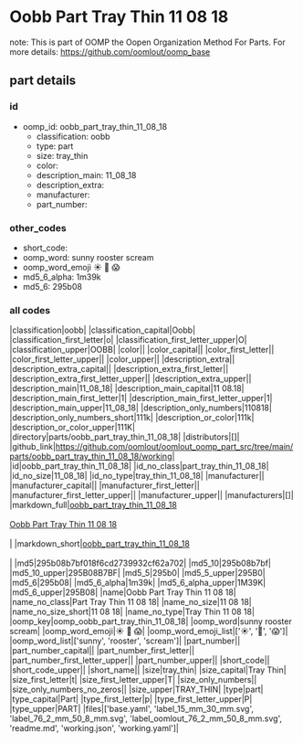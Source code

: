 # Oobb Part Tray Thin 11 08 18  

note: This is part of OOMP the Oopen Organization Method For Parts. For more details: https://github.com/oomlout/oomp_base

##  part details





### id
* oomp_id: oobb_part_tray_thin_11_08_18
  * classification: oobb
  * type: part
  * size: tray_thin
  * color: 
  * description_main: 11_08_18
  * description_extra: 
  * manufacturer: 
  * part_number: 

### other_codes
* short_code: 
* oomp_word: sunny rooster scream
* oomp_word_emoji :sunny: :rooster: :scream:
* md5_6_alpha: 1m39k
* md5_6: 295b08

### all codes 
|classification|oobb|
|classification_capital|Oobb|
|classification_first_letter|o|
|classification_first_letter_upper|O|
|classification_upper|OOBB|
|color||
|color_capital||
|color_first_letter||
|color_first_letter_upper||
|color_upper||
|description_extra||
|description_extra_capital||
|description_extra_first_letter||
|description_extra_first_letter_upper||
|description_extra_upper||
|description_main|11_08_18|
|description_main_capital|11 08.18|
|description_main_first_letter|1|
|description_main_first_letter_upper|1|
|description_main_upper|11_08_18|
|description_only_numbers|110818|
|description_only_numbers_short|111k|
|description_or_color|111k|
|description_or_color_upper|111K|
|directory|parts/oobb_part_tray_thin_11_08_18|
|distributors|[]|
|github_link|https://github.com/oomlout/oomlout_oomp_part_src/tree/main/parts/oobb_part_tray_thin_11_08_18/working|
|id|oobb_part_tray_thin_11_08_18|
|id_no_class|part_tray_thin_11_08_18|
|id_no_size|11_08_18|
|id_no_type|tray_thin_11_08_18|
|manufacturer||
|manufacturer_capital||
|manufacturer_first_letter||
|manufacturer_first_letter_upper||
|manufacturer_upper||
|manufacturers|[]|
|markdown_full|[oobb_part_tray_thin_11_08_18](https://github.com/oomlout/oomlout_oomp_part_src/tree/main/parts/oobb_part_tray_thin_11_08_18/working)<br>[](https://github.com/oomlout/oomlout_oomp_part_src/tree/main/parts/oobb_part_tray_thin_11_08_18/working)<br>[Oobb Part Tray Thin 11 08 18](https://github.com/oomlout/oomlout_oomp_part_src/tree/main/parts/oobb_part_tray_thin_11_08_18/working)<br><br>|
|markdown_short|[oobb_part_tray_thin_11_08_18](https://github.com/oomlout/oomlout_oomp_part_src/tree/main/parts/oobb_part_tray_thin_11_08_18/working)<br><br>|
|md5|295b08b7bf018f6cd2739932cf62a702|
|md5_10|295b08b7bf|
|md5_10_upper|295B08B7BF|
|md5_5|295b0|
|md5_5_upper|295B0|
|md5_6|295b08|
|md5_6_alpha|1m39k|
|md5_6_alpha_upper|1M39K|
|md5_6_upper|295B08|
|name|Oobb Part Tray Thin 11 08 18|
|name_no_class|Part Tray Thin 11 08 18|
|name_no_size|11 08 18|
|name_no_size_short|11 08 18|
|name_no_type|Tray Thin 11 08 18|
|oomp_key|oomp_oobb_part_tray_thin_11_08_18|
|oomp_word|sunny rooster scream|
|oomp_word_emoji|:sunny: :rooster: :scream:|
|oomp_word_emoji_list|[':sunny:', ':rooster:', ':scream:']|
|oomp_word_list|['sunny', 'rooster', 'scream']|
|part_number||
|part_number_capital||
|part_number_first_letter||
|part_number_first_letter_upper||
|part_number_upper||
|short_code||
|short_code_upper||
|short_name||
|size|tray_thin|
|size_capital|Tray Thin|
|size_first_letter|t|
|size_first_letter_upper|T|
|size_only_numbers||
|size_only_numbers_no_zeros||
|size_upper|TRAY_THIN|
|type|part|
|type_capital|Part|
|type_first_letter|p|
|type_first_letter_upper|P|
|type_upper|PART|
|files|['base.yaml', 'label_15_mm_30_mm.svg', 'label_76_2_mm_50_8_mm.svg', 'label_oomlout_76_2_mm_50_8_mm.svg', 'readme.md', 'working.json', 'working.yaml']|
